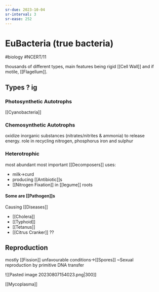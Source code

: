 ```yaml
---
sr-due: 2023-10-04
sr-interval: 3
sr-ease: 252
---
```


# EuBacteria (true bacteria)
#biology #NCERT/11 

thousands of different types, main features being rigid [[Cell Wall]] and if motile, [[Flagellum]].

## Types ? ig
### Photosynthetic Autotrophs
[[Cyanobacteria]]
### Chemosynthetic Autotrophs
oxidize inorganic substances (nitrates/nitrites & ammonia) to release energy. 
role in recycling nitrogen, phosphorus iron and sulphur
### Heterotrophic 
most abundant
most important [[Decomposers]]
uses:
- milk->curd
- producing [[Antibiotic]]s 
- [[Nitrogen Fixation]] in [[legume]] roots
#### Some are [[Pathogen]]s
Causing [[Diseases]] 
- [[Cholera]]
- [[Typhoid]]
- [[Tetanus]]
- [[Citrus Cranker]] ??

## Reproduction
mostly [[Fission]]
unfavourable conditions->[[Spores]]
~Sexual reproduction by primitive DNA transfer

![[Pasted image 20230807154023.png|300]]

[[Mycoplasma]]
